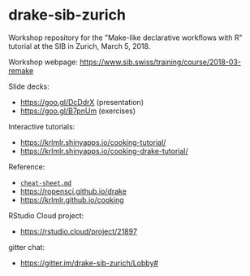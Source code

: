 # drake-sib-zurich

Workshop repository for the "Make-like declarative workflows with R" tutorial at the SIB in Zurich, March 5, 2018.

Workshop webpage: https://www.sib.swiss/training/course/2018-03-remake

Slide decks:

- https://goo.gl/DcDdrX (presentation)
- https://goo.gl/B7pnUm (exercises)

Interactive tutorials:

- https://krlmlr.shinyapps.io/cooking-tutorial/
- https://krlmlr.shinyapps.io/cooking-drake-tutorial/

Reference:

- [`cheat-sheet.md`](cheat-sheet.md)
- https://ropensci.github.io/drake
- https://krlmlr.github.io/cooking

RStudio Cloud project:

- https://rstudio.cloud/project/21897

gitter chat:

- https://gitter.im/drake-sib-zurich/Lobby#
